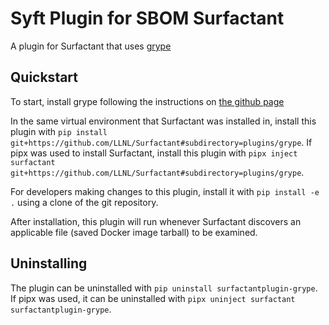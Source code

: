 # Syft Plugin for SBOM Surfactant

A plugin for Surfactant that uses [grype](https://github.com/anchore/grype)


## Quickstart
To start, install grype following the instructions on [the github page](https://github.com/anchore/grype#installation)

In the same virtual environment that Surfactant was installed in, install this plugin with `pip install git+https://github.com/LLNL/Surfactant#subdirectory=plugins/grype`. If pipx was used to install Surfactant, install this plugin with `pipx inject surfactant git+https://github.com/LLNL/Surfactant#subdirectory=plugins/grype`.

For developers making changes to this plugin, install it with `pip install -e .` using a clone of the git repository.

After installation, this plugin will run whenever Surfactant discovers an applicable file (saved Docker image tarball) to be examined.

## Uninstalling
The plugin can be uninstalled with `pip uninstall surfactantplugin-grype`. If pipx was used, it can be uninstalled with `pipx uninject surfactant surfactantplugin-grype`.
